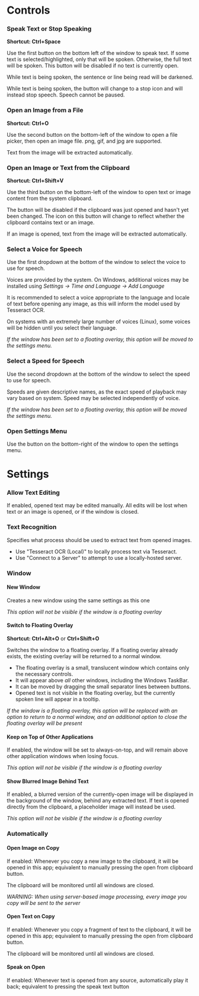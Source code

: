 # Controls
### Speak Text or Stop Speaking
**Shortcut: Ctrl+Space**

Use the first button on the bottom left of the window to speak text.
If some text is selected/highlighted, only that will be spoken. Otherwise, the full text will be spoken.
This button will be disabled if no text is currently open.

While text is being spoken, the sentence or line being read will be darkened.

While text is being spoken, the button will change to a stop icon and will instead stop speech. Speech cannot be paused.

### Open an Image from a File
**Shortcut: Ctrl+O**

Use the second button on the bottom-left of the window to open a file picker, then open an image file. png, gif, and jpg are supported.

Text from the image will be extracted automatically.

### Open an Image or Text from the Clipboard
**Shortcut: Ctrl+Shift+V**

Use the third button on the bottom-left of the window to open text or image content from the system clipboard.

The button will be disabled if the clipboard was just opened and hasn't yet been changed.
The icon on this button will change to reflect whether the clipboard contains text or an image.

If an image is opened, text from the image will be extracted automatically.

### Select a Voice for Speech
Use the first dropdown at the bottom of the window to select the voice to use for speech.

Voices are provided by the system. On Windows, additional voices may be installed using
*Settings -> Time and Language -> Add Language*

It is recommended to select a voice appropriate to the language and locale of text before opening any image,
as this will inform the model used by Tesseract OCR.

On systems with an extremely large number of voices (Linux), some voices will be hidden until you select their language.

_If the window has been set to a floating overlay, this option will be moved to the settings menu._

### Select a Speed for Speech
Use the second dropdown at the bottom of the window to select the speed to use for speech.

Speeds are given descriptive names, as the exact speed of playback may vary based on system.
Speed may be selected independently of voice.

_If the window has been set to a floating overlay, this option will be moved the settings menu._

### Open Settings Menu
Use the button on the bottom-right of the window to open the settings menu.

# Settings
### Allow Text Editing
If enabled, opened text may be edited manually.
All edits will be lost when text or an image is opened, or if the window is closed.

### Text Recognition
Specifies what process should be used to extract text from opened images.
- Use "Tesseract OCR (Local)" to locally process text via Tesseract.
- Use "Connect to a Server" to attempt to use a locally-hosted server.

### Window
#### New Window
Creates a new window using the same settings as this one

_This option will not be visible if the window is a floating overlay_

#### Switch to Floating Overlay
**Shortcut: Ctrl+Alt+O** or **Ctrl+Shift+O**

Switches the window to a floating overlay.
If a floating overlay already exists, the existing overlay will be returned to a normal window.
- The floating overlay is a small, translucent window which contains only the necessary controls.
- It will appear above *all* other windows, including the Windows TaskBar.
- It can be moved by dragging the small separator lines between buttons.
- Opened text is not visible in the floating overlay, but the currently spoken line will appear in a tooltip.

_If the window is a floating overlay, this option will be replaced with an option to return to a normal window,
and an additional option to close the floating overlay will be present_

#### Keep on Top of Other Applications
If enabled, the window will be set to always-on-top, and will remain above other application windows when losing focus.

_This option will not be visible if the window is a floating overlay_

#### Show Blurred Image Behind Text
If enabled, a blurred version of the currently-open image will be displayed in the background of the window,
behind any extracted text. If text is opened directly from the clipboard, a placeholder image will instead be used.

_This option will not be visible if the window is a floating overlay_

### Automatically
#### Open Image on Copy
If enabled: Whenever you copy a new image to the clipboard, it will be opened in this app;
equivalent to manually pressing the open from clipboard button.

The clipboard will be monitored until all windows are closed.

_WARNING: When using server-based image processing, every image you copy will be sent to the server_

#### Open Text on Copy
If enabled: Whenever you copy a fragment of text to the clipboard, it will be opened in this app;
equivalent to manually pressing the open from clipboard button.

The clipboard will be monitored until all windows are closed.

#### Speak on Open
If enabled: Whenever text is opened from any source, automatically play it back;
equivalent to pressing the speak text button
